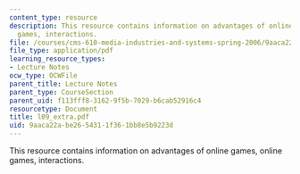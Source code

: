 ```yaml
---
content_type: resource
description: This resource contains information on advantages of online games, online
  games, interactions.
file: /courses/cms-610-media-industries-and-systems-spring-2006/9aaca22abe2654311f361bb8e5b9223d_l09_extra.pdf
file_type: application/pdf
learning_resource_types:
- Lecture Notes
ocw_type: OCWFile
parent_title: Lecture Notes
parent_type: CourseSection
parent_uid: f113fff8-3162-9f5b-7029-b6cab52916c4
resourcetype: Document
title: l09_extra.pdf
uid: 9aaca22a-be26-5431-1f36-1bb8e5b9223d
---
```

This resource contains information on advantages of online games, online games, interactions.